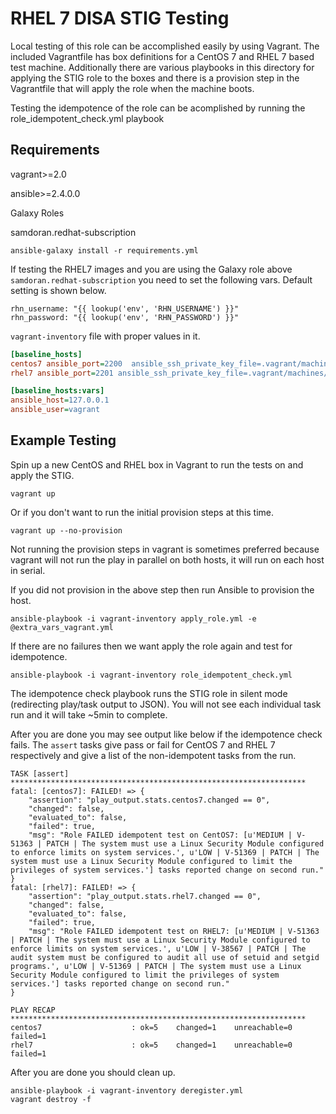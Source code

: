 RHEL 7 DISA STIG Testing
================
Local testing of this role can be accomplished easily by using Vagrant. The included Vagrantfile has box definitions for a CentOS 7 and RHEL 7 based test machine. Additionally there are various playbooks in this directory for applying the STIG role to the boxes and there is a provision step in the Vagrantfile that will apply the role when the machine boots.

Testing the idempotence of the role can be acomplished by running the role_idempotent_check.yml playbook 

Requirements
------------
vagrant>=2.0

ansible>=2.4.0.0

Galaxy Roles

samdoran.redhat-subscription

```shell
ansible-galaxy install -r requirements.yml
```

If testing the RHEL7 images and you are using the Galaxy role above `samdoran.redhat-subscription` you need to set the following vars. Default setting is shown below.
```
rhn_username: "{{ lookup('env', 'RHN_USERNAME') }}"
rhn_password: "{{ lookup('env', 'RHN_PASSWORD') }}"
```

`vagrant-inventory` file with proper values in it.
```ini
[baseline_hosts]
centos7 ansible_port=2200  ansible_ssh_private_key_file=.vagrant/machines/centos7-stig/virtualbox/private_key
rhel7 ansible_port=2201 ansible_ssh_private_key_file=.vagrant/machines/rhel7-stig/virtualbox/private_key

[baseline_hosts:vars]
ansible_host=127.0.0.1
ansible_user=vagrant
```

Example Testing
-----------------

Spin up a new CentOS and RHEL box in Vagrant to run the tests on and apply the STIG.

```shell
vagrant up
```

Or if you don't want to run the initial provision steps at this time.

```shell
vagrant up --no-provision
```

Not running the provision steps in vagrant is sometimes preferred because vagrant will not run the play in parallel on both hosts, it will run on each host in serial. 

If you did not provision in the above step then run Ansible to provision the host.

```shell
ansible-playbook -i vagrant-inventory apply_role.yml -e @extra_vars_vagrant.yml
```

If there are no failures then we want apply the role again and test for idempotence.

```shell
ansible-playbook -i vagrant-inventory role_idempotent_check.yml
```
The idempotence check playbook runs the STIG role in silent mode (redirecting play/task output to JSON). You will not see each individual task run and it will take ~5min to complete.

After you are done you may see output like below if the idempotence check fails. The `assert` tasks give pass or fail for CentOS 7 and RHEL 7 respectively and give a list of the non-idempotent tasks from the run.

```
TASK [assert] ******************************************************************
fatal: [centos7]: FAILED! => {
    "assertion": "play_output.stats.centos7.changed == 0", 
    "changed": false, 
    "evaluated_to": false, 
    "failed": true, 
    "msg": "Role FAILED idempotent test on CentOS7: [u'MEDIUM | V-51363 | PATCH | The system must use a Linux Security Module configured to enforce limits on system services.', u'LOW | V-51369 | PATCH | The system must use a Linux Security Module configured to limit the privileges of system services.'] tasks reported change on second run."
}
fatal: [rhel7]: FAILED! => {
    "assertion": "play_output.stats.rhel7.changed == 0", 
    "changed": false, 
    "evaluated_to": false, 
    "failed": true, 
    "msg": "Role FAILED idempotent test on RHEL7: [u'MEDIUM | V-51363 | PATCH | The system must use a Linux Security Module configured to enforce limits on system services.', u'LOW | V-38567 | PATCH | The audit system must be configured to audit all use of setuid and setgid programs.', u'LOW | V-51369 | PATCH | The system must use a Linux Security Module configured to limit the privileges of system services.'] tasks reported change on second run."
}

PLAY RECAP ******************************************************************
centos7                    : ok=5    changed=1    unreachable=0    failed=1   
rhel7                      : ok=5    changed=1    unreachable=0    failed=1   
```

After you are done you should clean up.

```shell
ansible-playbook -i vagrant-inventory deregister.yml
vagrant destroy -f
```
